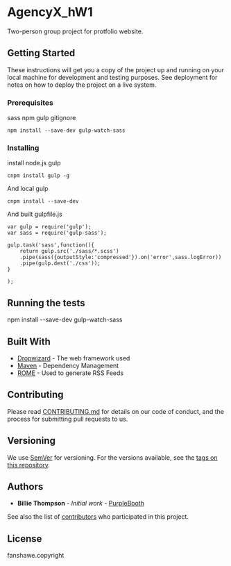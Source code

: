 # AgencyX_hW1

Two-person group project for protfolio website.

## Getting Started

These instructions will get you a copy of the project up and running on your local machine for development and testing purposes. See deployment for notes on how to deploy the project on a live system.

### Prerequisites

sass npm gulp gitignore

```
npm install --save-dev gulp-watch-sass
```

### Installing

install node.js gulp

```
cnpm install gulp -g
```

And local gulp

```
cnpm install --save-dev
```

And built gulpfile.js 

```
var gulp = require('gulp');
var sass = require('gulp-sass');

gulp.task('sass',function(){
    return gulp.src('./sass/*.scss')
    .pipe(sass({outputStyle:'compressed'}).on('error',sass.logError))
    .pipe(gulp.dest('./css'));
}

);

```

## Running the tests

npm install --save-dev gulp-watch-sass




## Built With

* [Dropwizard](http://www.dropwizard.io/1.0.2/docs/) - The web framework used
* [Maven](https://maven.apache.org/) - Dependency Management
* [ROME](https://rometools.github.io/rome/) - Used to generate RSS Feeds

## Contributing

Please read [CONTRIBUTING.md](https://gist.github.com/PurpleBooth/b24679402957c63ec426) for details on our code of conduct, and the process for submitting pull requests to us.

## Versioning

We use [SemVer](http://semver.org/) for versioning. For the versions available, see the [tags on this repository](https://github.com/your/project/tags). 

## Authors

* **Billie Thompson** - *Initial work* - [PurpleBooth](https://github.com/PurpleBooth)

See also the list of [contributors](https://github.com/your/project/contributors) who participated in this project.

## License

fanshawe.copyright


